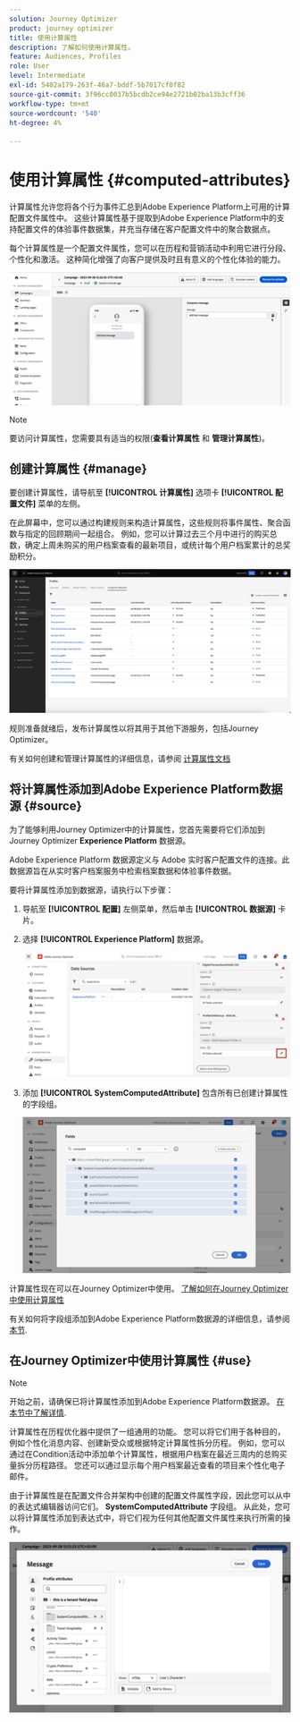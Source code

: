 ```yaml
---
solution: Journey Optimizer
product: journey optimizer
title: 使用计算属性
description: 了解如何使用计算属性。
feature: Audiences, Profiles
role: User
level: Intermediate
exl-id: 5402a179-263f-46a7-bddf-5b7017cf0f82
source-git-commit: 3f96cc0037b5bcdb2ce94e2721b02ba13b3cff36
workflow-type: tm+mt
source-wordcount: '540'
ht-degree: 4%

---
```


# 使用计算属性 {#computed-attributes}

计算属性允许您将各个行为事件汇总到Adobe Experience Platform上可用的计算配置文件属性中。 这些计算属性基于提取到Adobe Experience Platform中的支持配置文件的体验事件数据集，并充当存储在客户配置文件中的聚合数据点。

每个计算属性是一个配置文件属性，您可以在历程和营销活动中利用它进行分段、个性化和激活。 这种简化增强了向客户提供及时且有意义的个性化体验的能力。


![](../rn/assets/do-not-localize/computed-attributes.gif)


>[!NOTE]
>
>要访问计算属性，您需要具有适当的权限(**查看计算属性** 和 **管理计算属性**)。

## 创建计算属性 {#manage}

要创建计算属性，请导航至 **[!UICONTROL 计算属性]** 选项卡 **[!UICONTROL 配置文件]** 菜单的左侧。

在此屏幕中，您可以通过构建规则来构造计算属性，这些规则将事件属性、聚合函数与指定的回顾期间一起组合。 例如，您可以计算过去三个月中进行的购买总数，确定上周未购买的用户档案查看的最新项目，或统计每个用户档案累计的总奖励积分。

![](assets/computed-attributes.png)

规则准备就绪后，发布计算属性以将其用于其他下游服务，包括Journey Optimizer。

有关如何创建和管理计算属性的详细信息，请参阅 [计算属性文档](https://experienceleague.adobe.com/docs/experience-platform/profile/computed-attributes/overview.html?lang=zh-Hans)

## 将计算属性添加到Adobe Experience Platform数据源 {#source}

为了能够利用Journey Optimizer中的计算属性，您首先需要将它们添加到Journey Optimizer **Experience Platform** 数据源。

Adobe Experience Platform 数据源定义与 Adobe 实时客户配置文件的连接。此数据源旨在从实时客户档案服务中检索档案数据和体验事件数据。

要将计算属性添加到数据源，请执行以下步骤：

1. 导航至 **[!UICONTROL 配置]** 左侧菜单，然后单击 **[!UICONTROL 数据源]** 卡片。

1. 选择 **[!UICONTROL Experience Platform]** 数据源。

   ![](assets/computed-attributes-add.png)

1. 添加 **[!UICONTROL SystemComputedAttribute]** 包含所有已创建计算属性的字段组。

   ![](assets/computed-attributes-fieldgroup.png)

计算属性现在可以在Journey Optimizer中使用。 [了解如何在Journey Optimizer中使用计算属性](#use)

有关如何将字段组添加到Adobe Experience Platform数据源的详细信息，请参阅 [本节](../datasource/adobe-experience-platform-data-source.md).

## 在Journey Optimizer中使用计算属性 {#use}

>[!NOTE]
>
>开始之前，请确保已将计算属性添加到Adobe Experience Platform数据源。 [在本节中了解详情](#source).

计算属性在历程优化器中提供了一组通用的功能。 您可以将它们用于各种目的，例如个性化消息内容、创建新受众或根据特定计算属性拆分历程。 例如，您可以通过在Condition活动中添加单个计算属性，根据用户档案在最近三周内的总购买量拆分历程路径。 您还可以通过显示每个用户档案最近查看的项目来个性化电子邮件。

由于计算属性是在配置文件合并架构中创建的配置文件属性字段，因此您可以从中的表达式编辑器访问它们。 **SystemComputedAttribute** 字段组。 从此处，您可以将计算属性添加到表达式中，将它们视为任何其他配置文件属性来执行所需的操作。

![](assets/computed-attributes-ajo.png)
